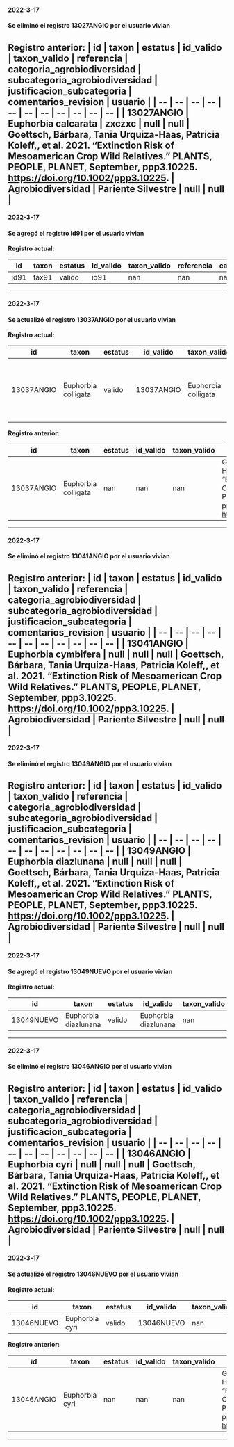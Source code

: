 
#### 2022-3-17

#### Se eliminó el registro 13027ANGIO por el usuario vivian

**Registro anterior:** 
| id | taxon | estatus | id_valido | taxon_valido | referencia | categoria_agrobiodiversidad | subcategoria_agrobiodiversidad | justificacion_subcategoria | comentarios_revision | usuario |
| -- | -- | -- | -- | -- | -- | -- | -- | -- | -- | -- | 
 | 13027ANGIO | Euphorbia calcarata | zxczxc | null | null | Goettsch, Bárbara, Tania Urquiza-Haas, Patricia Koleff,, et al. 2021. “Extinction Risk of Mesoamerican Crop Wild Relatives.” PLANTS, PEOPLE, PLANET, September, ppp3.10225. https://doi.org/10.1002/ppp3.10225. | Agrobiodiversidad | Pariente Silvestre | null | null | 
-------------------------------

#### 2022-3-17

#### Se agregó el registro id91 por el usuario vivian

**Registro actual:**

| id | taxon | estatus | id_valido | taxon_valido | referencia | categoria_agrobiodiversidad | subcategoria_agrobiodiversidad | justificacion_subcategoria | comentarios_revision | usuario |
| -- | -- | -- | -- | -- | -- | -- | -- | -- | -- | -- |
| id91 | tax91 | valido | id91 | nan | nan | nan | nan | nan | nan | vivian | 
-------------------------------

#### 2022-3-17

#### Se actualizó el registro 13037ANGIO por el usuario vivian

**Registro actual:**

| id | taxon | estatus | id_valido | taxon_valido | referencia | categoria_agrobiodiversidad | subcategoria_agrobiodiversidad | justificacion_subcategoria | comentarios_revision | usuario |
| -- | -- | -- | -- | -- | -- | -- | -- | -- | -- | -- |
| 13037ANGIO | Euphorbia colligata | valido | 13037ANGIO | Euphorbia colligata | Goettsch, Bárbara, Tania Urquiza-Haas, Patricia Koleff,, et al. 2021. “Extinction Risk of Mesoamerican Crop Wild Relatives.” PLANTS, PEOPLE, PLANET, September, ppp3.10225. https://doi.org/10.1002/ppp3.10225. | Agrobiodiversidad | Pariente Silvestre | nan | nan | vivian | 

**Registro anterior:** 

| id | taxon | estatus | id_valido | taxon_valido | referencia | categoria_agrobiodiversidad | subcategoria_agrobiodiversidad | justificacion_subcategoria | comentarios_revision | usuario |
| -- | -- | -- | -- | -- | -- | -- | -- | -- | -- | -- |
| 13037ANGIO | Euphorbia colligata | nan | nan | nan | Goettsch, Bárbara, Tania Urquiza-Haas, Patricia Koleff,, et al. 2021. “Extinction Risk of Mesoamerican Crop Wild Relatives.” PLANTS, PEOPLE, PLANET, September, ppp3.10225. https://doi.org/10.1002/ppp3.10225. | Agrobiodiversidad | Pariente Silvestre | nan | nan | nan | 
-------------------------------

#### 2022-3-17

#### Se eliminó el registro 13041ANGIO por el usuario vivian

**Registro anterior:** 
| id | taxon | estatus | id_valido | taxon_valido | referencia | categoria_agrobiodiversidad | subcategoria_agrobiodiversidad | justificacion_subcategoria | comentarios_revision | usuario |
| -- | -- | -- | -- | -- | -- | -- | -- | -- | -- | -- | 
 | 13041ANGIO | Euphorbia cymbifera | null | null | null | Goettsch, Bárbara, Tania Urquiza-Haas, Patricia Koleff,, et al. 2021. “Extinction Risk of Mesoamerican Crop Wild Relatives.” PLANTS, PEOPLE, PLANET, September, ppp3.10225. https://doi.org/10.1002/ppp3.10225. | Agrobiodiversidad | Pariente Silvestre | null | null | 
-------------------------------

#### 2022-3-17

#### Se eliminó el registro 13049ANGIO por el usuario vivian

**Registro anterior:** 
| id | taxon | estatus | id_valido | taxon_valido | referencia | categoria_agrobiodiversidad | subcategoria_agrobiodiversidad | justificacion_subcategoria | comentarios_revision | usuario |
| -- | -- | -- | -- | -- | -- | -- | -- | -- | -- | -- | 
 | 13049ANGIO | Euphorbia diazlunana | null | null | null | Goettsch, Bárbara, Tania Urquiza-Haas, Patricia Koleff,, et al. 2021. “Extinction Risk of Mesoamerican Crop Wild Relatives.” PLANTS, PEOPLE, PLANET, September, ppp3.10225. https://doi.org/10.1002/ppp3.10225. | Agrobiodiversidad | Pariente Silvestre | null | null | 
-------------------------------

#### 2022-3-17

#### Se agregó el registro 13049NUEVO por el usuario vivian

**Registro actual:**

| id | taxon | estatus | id_valido | taxon_valido | referencia | categoria_agrobiodiversidad | subcategoria_agrobiodiversidad | justificacion_subcategoria | comentarios_revision | usuario |
| -- | -- | -- | -- | -- | -- | -- | -- | -- | -- | -- |
| 13049NUEVO | Euphorbia diazlunana | valido | Euphorbia diazlunana | nan | nan | nan | nan | nan | nan | vivian | 
-------------------------------

#### 2022-3-17

#### Se eliminó el registro 13046ANGIO por el usuario vivian

**Registro anterior:** 
| id | taxon | estatus | id_valido | taxon_valido | referencia | categoria_agrobiodiversidad | subcategoria_agrobiodiversidad | justificacion_subcategoria | comentarios_revision | usuario |
| -- | -- | -- | -- | -- | -- | -- | -- | -- | -- | -- | 
 | 13046ANGIO | Euphorbia cyri | null | null | null | Goettsch, Bárbara, Tania Urquiza-Haas, Patricia Koleff,, et al. 2021. “Extinction Risk of Mesoamerican Crop Wild Relatives.” PLANTS, PEOPLE, PLANET, September, ppp3.10225. https://doi.org/10.1002/ppp3.10225. | Agrobiodiversidad | Pariente Silvestre | null | null | 
-------------------------------

#### 2022-3-17

#### Se actualizó el registro 13046NUEVO por el usuario vivian

**Registro actual:**

| id | taxon | estatus | id_valido | taxon_valido | referencia | categoria_agrobiodiversidad | subcategoria_agrobiodiversidad | justificacion_subcategoria | comentarios_revision | usuario |
| -- | -- | -- | -- | -- | -- | -- | -- | -- | -- | -- |
| 13046NUEVO | Euphorbia cyri | valido | 13046NUEVO | nan | nan | nan | nan | nan | nan | vivian | 

**Registro anterior:**

| id | taxon | estatus | id_valido | taxon_valido | referencia | categoria_agrobiodiversidad | subcategoria_agrobiodiversidad | justificacion_subcategoria | comentarios_revision | usuario |
| -- | -- | -- | -- | -- | -- | -- | -- | -- | -- | -- |
| 13046ANGIO | Euphorbia cyri | nan | nan | nan | Goettsch, Bárbara, Tania Urquiza-Haas, Patricia Koleff,, et al. 2021. “Extinction Risk of Mesoamerican Crop Wild Relatives.” PLANTS, PEOPLE, PLANET, September, ppp3.10225. https://doi.org/10.1002/ppp3.10225. | Agrobiodiversidad | Pariente Silvestre | nan | nan | nan | 
-------------------------------
